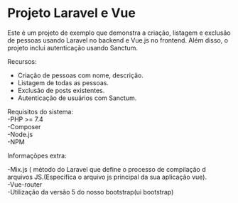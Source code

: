 <h1>Projeto Laravel e Vue</h1>

Este é um projeto de exemplo que demonstra a criação, listagem e exclusão de pessoas usando Laravel no backend e Vue.js no frontend. Além disso, o projeto inclui autenticação usando Sanctum.

Recursos:

<ul>
  <li>Criação de pessoas com nome, descrição.</li>
  <li>Listagem de todas as pessoas.</li>
  <li>Exclusão de posts existentes.</li>
  <li>Autenticação de usuários com Sanctum.</li>
</ul>

Requisitos do sistema:
<br>
    -PHP >= 7.4
<br>
-Composer
<br>
-Node.js
<br>
-NPM

Informaçõpes extra:

-Mix.js ( método do Laravel que define o processo de compilação d arquivos JS.(Especifíca o arquivo js principal da sua aplicação vue).
<br>
-Vue-router
<br>
-Utilização da versão 5 do nosso bootstrap(ui bootstrap)
